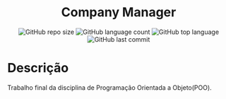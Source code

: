 <h1 align = "center"> Company Manager </h1>
<p align = "center">
  <img alt="GitHub repo size" src="https://img.shields.io/github/repo-size/HerdesonMourao/CompanyManager">
  <img alt="GitHub language count" src="https://img.shields.io/github/languages/count/HerdesonMourao/CompanyManager">
  <img alt="GitHub top language" src="https://img.shields.io/github/languages/top/HerdesonMourao/CompanyManager">
  <img alt="GitHub last commit" src="https://img.shields.io/github/last-commit/HerdesonMourao/CompanyManager">
</P>

# Descrição

Trabalho final da disciplina de Programação Orientada a Objeto(POO).
